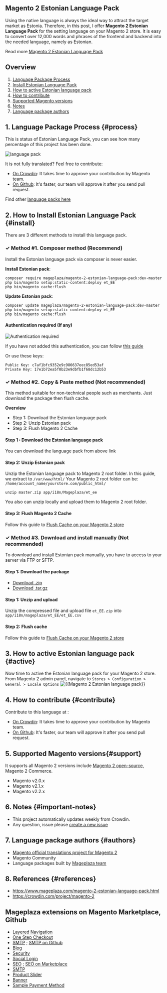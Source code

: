 ## Magento 2 Estonian Language Pack

Using the native language is always the ideal way to attract the target market as Estonia. Therefore, in this post, I offer **Magento 2 Estonian Language Pack** for the setting language on your Magento 2 store. It is easy to convert over 12,000 words and phrases of the frontend and backend into the needed language, namely as Estonian.

Read more [Magento 2 Estonian Language Pack](https://www.mageplaza.com/magento-2-estonian-language-pack.html)


## Overview

1. [Language Package Process](#process)
2. [Install Estonian Language Pack](#install)
3. [How to active Estonian language pack](#active)
4. [How to contribute](#contribute)
5. [Supported Magento versions](#support)
6. [Notes](#important-notes})
7. [Language package authors](#authors)

## 1. Language Package Process {#process}

This is status of Estonian Language Pack, you can see how many percentage of this project has been done.

![language pack](http://progressed.io/bar/36?title=translated)

It is not fully translated? Feel free to contribute:
- [On Crowdin](https://crowdin.com/project/magento-2): It takes time to approve your contribution by Magento team.
- [On Github](https://github.com/mageplaza/magento-2-estonian-language-pack/blob/master/HOW-TO-CONTRIBUTE.md): It's faster, our team will approve it after you send pull request.


Find other [language packs here](https://www.mageplaza.com/kb/magento-2-language-pack/)

## 2. How to Install Estonian Language Pack {#install}

There are 3 different methods to install this language pack.

### ✓ Method #1. Composer method (Recommend)
Install the Estonian language pack via composer is never easier.

**Install Estonian pack**:

```
composer require mageplaza/magento-2-estonian-language-pack:dev-master
php bin/magento setup:static-content:deploy et_EE
php bin/magento cache:flush

```


**Update  Estonian pack**:

```
composer update mageplaza/magento-2-estonian-language-pack:dev-master
php bin/magento setup:static-content:deploy et_EE
php bin/magento cache:flush

```

#### Authentication required (If any)

![Authentication required](https://cdn.mageplaza.com/media/general/dmryiPk.png)

If you have not added this authentication, you can follow [this guide](http://devdocs.magento.com/guides/v2.0/install-gde/prereq/connect-auth.html)

Or use these keys:

```
Public Key: c7af1bfc9352e9c986637eec85ed53af
Private Key: 17e1b72ea5f0b23e9dbfb1f68dc12b53
```



### ✓ Method #2. Copy & Paste method (Not recommended)

This method suitable for non-technical people such as merchants. Just download the package then flush cache.

**Overview**

- Step 1: Download the Estonian language pack
- Step 2: Unzip Estonian pack
- Step 3: Flush Magento 2 Cache

#### Step 1 : Download the Estonian language pack

You can download the language pack from above link

#### Step 2: Unzip Estonian pack

Unzip the Estonian language pack to Magento 2 root folder. In this guide, we extract to `/var/www/html/`
Your Magento 2 root folder can be: `/home/account_name/yourstore.com/public_html/`

```
unzip master.zip app/i18n/Mageplaza/et_ee
```

You also can unzip locally and upload them to Magento 2 root folder.

#### Step 3: Flush Magento 2 Cache

Follow this guide to [Flush Cache on your Magento 2 store](https://www.mageplaza.com/kb/how-flush-enable-disable-cache.html)


### ✓ Method #3. Download and install manually (Not recommended)

To download and install Estonian pack manually, you have to access to your server via FTP or SFTP.

#### Step 1: Download the package

- [Download .zip](https://github.com/mageplaza/magento-2-estonian-language-pack/archive/master.zip)
- [Download .tar.gz](https://github.com/mageplaza/magento-2-estonian-language-pack/tarball/master)

#### Step 1: Unzip and upload

Unzip the compressed file and upload file `et_EE.zip` into `app/i18n/mageplaza/et_EE/et_EE.csv`

#### Step 2: Flush cache

Follow this guide to [Flush Cache on your Magento 2 store](https://www.mageplaza.com/kb/how-flush-enable-disable-cache.html)


## 3. How to active Estonian language pack {#active}

Now time to active the Estonian language pack for your Magento 2 store. From Magento 2 admin panel, navigate to `Stores > Configuration > General > Locale Options`
![{{Magento 2 Estonian language pack}}](https://cdn.mageplaza.com/media/general/aPSUA0l.png)


## 4. How to contribute {#contribute}

Contribute to this language at :
- [On Crowdin](https://crowdin.com/project/magento-2): It takes time to approve your contribution by Magento team.
- [On Github](https://github.com/mageplaza/magento-2-estonian-language-pack/blob/master/HOW-TO-CONTRIBUTE.md): It's faster, our team will approve it after you send pull request.


## 5. Supported Magento versions{#support}

It supports all Magento 2 versions include [Magento 2 open-source](https://www.mageplaza.com/download-magento/), Magento 2 Commerce.


- Magento v2.0.x
- Magento v2.1.x
- Magento v2.2.x



## 6. Notes {#important-notes}

- This project automatically updates weekly from Crowdin.
- Any question, issue please [create a new issue](https://github.com/mageplaza/magento-2-estonian-language-pack/issues/new)

## 7. Language package authors {#authors}

- [Magento official translations project for Magento 2](https://crowdin.com/project/magento-2)
- Magento Community
- Language packages built by [Mageplaza team](https://www.mageplaza.com/)


## 8. References {#references}

- https://www.mageplaza.com/magento-2-estonian-language-pack.html
- https://crowdin.com/project/magento-2




## Mageplaza extensions on Magento Marketplace, Github


- [Layered Navigation](https://marketplace.magento.com/mageplaza-layered-navigation-m2.html)
- [One Step Checkout](https://marketplace.magento.com/mageplaza-magento-2-one-step-checkout-extension.html)
- [SMTP](https://marketplace.magento.com/mageplaza-module-smtp.html) ; [SMTP on Github](https://github.com/mageplaza/magento-2-smtp)
- [Blog](https://github.com/mageplaza/magento-2-blog)
- [Security](https://marketplace.magento.com/mageplaza-module-security.html)
- [Social Login](https://github.com/mageplaza/magento-2-social-login)
- [SEO](https://github.com/mageplaza/magento-2-seo) ; [SEO on Marketplace](https://marketplace.magento.com/mageplaza-magento-2-seo-extension.html)
- [SMTP](https://github.com/mageplaza/magento-2-smtp)
- [Product Slider](https://github.com/mageplaza/magento-2-product-slider)
- [Banner](https://github.com/mageplaza/magento-2-banner-slider)
- [Sample Payment Method](https://github.com/mageplaza/magento-2-sample-payment-method)



